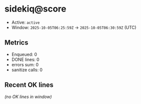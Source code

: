 # sidekiq@score

- Active: `active`
- Window: `2025-10-05T06:25:59Z` → `2025-10-05T06:30:59Z` (UTC)

## Metrics
- Enqueued: 0
- DONE lines: 0
- errors sum: 0
- sanitize calls: 0

## Recent OK lines
_(no OK lines in window)_
